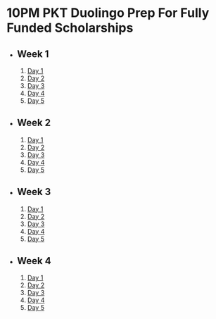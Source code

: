 # 10PM PKT Duolingo Prep For Fully Funded Scholarships

- ## Week 1

   1. [Day 1](https://www.facebook.com/watch/?v=944720594380949)
   2. [Day 2](https://www.facebook.com/watch/?v=969367251677081)
   3. [Day 3](https://www.facebook.com/iCodeguru/videos/548535314746915)
   4. [Day 4](https://www.facebook.com/watch/?v=606135435412368)
   5. [Day 5](https://www.facebook.com/iCodeguru/videos/862103035997556)

- ## Week 2

   1. [Day 1](https://www.facebook.com/watch/?v=593274753208779)
   2. [Day 2](https://www.facebook.com/watch/?v=1094719465362984)
   3. [Day 3](https://www.facebook.com/watch/?v=1965674243918372)
   4. [Day 4](https://www.facebook.com/watch/?v=1161238128942040)
   5. [Day 5](https://www.facebook.com/watch/?v=1678216129707472)

- ## Week 3

   1. [Day 1](https://www.facebook.com/iCodeguru/videos/960160195965294)
   2. [Day 2](https://www.facebook.com/iCodeguru/videos/597878325931769)
   3. [Day 3](https://www.facebook.com/watch/?v=941947677857971)
   4. [Day 4](https://www.facebook.com/watch/?v=1790874418332699)
   5. [Day 5](https://www.facebook.com/iCodeguru/videos/1791511121602142)

- ## Week 4

   1. [Day 1](https://www.facebook.com/watch/?v=1015594273707347)
   2. [Day 2](https://www.facebook.com/iCodeguru/videos/602781165606671)
   3. [Day 3](https://www.facebook.com/iCodeguru/videos/1126268231663275)
   4. [Day 4](https://www.facebook.com/iCodeguru/videos/554887044086831)
   5. [Day 5](https://www.facebook.com/iCodeguru/videos/944655430973793)

<!-- - ## Week 5

   1. [Day 1](https://www.facebook.com/iCodeguru/videos/937326194607118)
   2. [Day 2]()
   3. [Day 3]()
   4. [Day 4]()
   5. [Day 5]() -->

<!-- - ## Week 

   1. [Day 1]()
   2. [Day 2]()
   3. [Day 3]()
   4. [Day 4]()
   5. [Day 5]() -->
